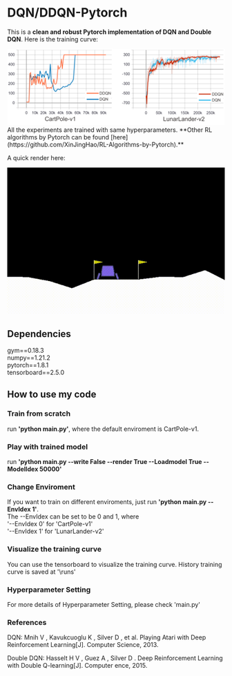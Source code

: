 # DQN/DDQN-Pytorch
This is a **clean and robust Pytorch implementation of DQN and Double DQN**. Here is the training curve:  

<img src="https://github.com/XinJingHao/DQN-DDQN-Pytorch/blob/main/IMGs/DQN_DDQN_result.png"/>
All the experiments are trained with same hyperparameters. **Other RL algorithms by Pytorch can be found [here](https://github.com/XinJingHao/RL-Algorithms-by-Pytorch).**

A quick render here:

![avatar](https://github.com/XinJingHao/DQN-DDQN-Pytorch/blob/main/IMGs/Render%20of%20DDQN.gif)

## Dependencies
gym==0.18.3  
numpy==1.21.2  
pytorch==1.8.1  
tensorboard==2.5.0

## How to use my code
### Train from scratch
run **'python main.py'**, where the default enviroment is CartPole-v1.  
### Play with trained model
run **'python main.py --write False --render True --Loadmodel True --ModelIdex 50000'**  
### Change Enviroment
If you want to train on different enviroments, just run **'python main.py --EnvIdex 1'**.  
The --EnvIdex can be set to be 0 and 1, where   
'--EnvIdex 0' for 'CartPole-v1'  
'--EnvIdex 1' for 'LunarLander-v2'   
### Visualize the training curve
You can use the tensorboard to visualize the training curve. History training curve is saved at '\runs'
### Hyperparameter Setting
For more details of Hyperparameter Setting, please check 'main.py'
### References
DQN: Mnih V , Kavukcuoglu K , Silver D , et al. Playing Atari with Deep Reinforcement Learning[J]. Computer Science, 2013. 

Double DQN: Hasselt H V , Guez A , Silver D . Deep Reinforcement Learning with Double Q-learning[J]. Computer ence, 2015.
